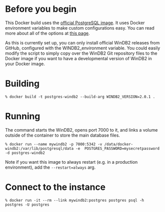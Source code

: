 Before you begin
================
This Docker build uses the [official PostgreSQL image](https://hub.docker.com/_/postgres/). It uses Docker environment variables to make custom configurations easy. You can read more about all of the options at [this page](https://hub.docker.com/_/postgres/).

As this is currently set up, you can only install official WinDB2 releases from GitHub, configured with the WINDB2_environment variable. You could easily modify the script to simply copy over the WinDB2 Git repository files to the Docker image if you want to have a developmental version of WinDB2 in your Docker image.

Building
========

```shell
% docker build -t postgres-windb2 --build-arg WINDB2_VERSION=2.0.1 .
```

Running
=======

The command starts the WinDB2, opens port 7000 to it, and links a volume outside of the container to store the main database files.

```shell
% docker run --name mywindb2 -p 7000:5342 -v /data/docker-windb2:/var/lib/postgresql/data -e  POSTGRES_PASSWORD=mysecretpassword -d postgres-windb2
```
Note if you want this image to always restart (e.g. in a production environment), add the `--restart=always` arg.

Connect to the instance
=======================

```shell
% docker run -it --rm --link mywindb2:postgres postgres psql -h postgres -U postgres
```
